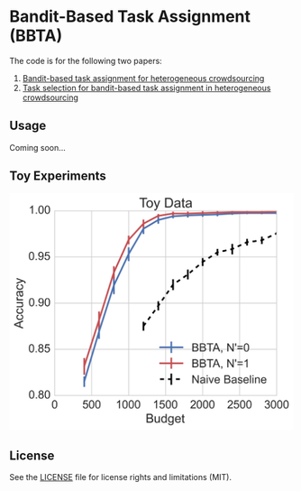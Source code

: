 # Bandit-Based Task Assignment (BBTA)

The code is for the following two papers:
  1. [Bandit-based task assignment for heterogeneous crowdsourcing](http://arxiv.org/abs/1507.05800)
  2. [Task selection for bandit-based task assignment in heterogeneous crowdsourcing](http://arxiv.org/abs/1507.07199)

## Usage

Coming soon...

## Toy Experiments

![alt text](https://github.com/justhao/bbta/blob/master/demo.png "Results on Toy Data")

## License

See the [LICENSE](LICENSE.md) file for license rights and limitations (MIT).
